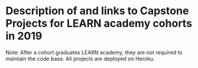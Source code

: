 # Description of and links to Capstone Projects for LEARN academy cohorts in 2019
Note: After a cohort graduates LEARN academy, they are not required to maintain the code base. All projects are deployed on Heroku. 
